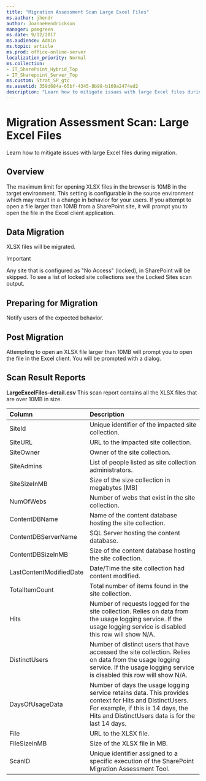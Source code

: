 ```yaml
---
title: "Migration Assessment Scan Large Excel Files"
ms.author: jhendr
author: JoanneHendrickson
manager: pamgreen
ms.date: 9/12/2017
ms.audience: Admin
ms.topic: article
ms.prod: office-online-server
localization_priority: Normal
ms.collection:
- IT_SharePoint_Hybrid_Top
- IT_Sharepoint_Server_Top
ms.custom: Strat_SP_gtc
ms.assetid: 359d684a-65bf-4345-8b98-b169a2474ed2
description: "Learn how to mitigate issues with large Excel files during migration."
---
```


# Migration Assessment Scan: Large Excel Files

Learn how to mitigate issues with large Excel files during migration.
  
## Overview

The maximum limit for opening XLSX files in the browser is 10MB in the target environment. This setting is configurable in the source environment which may result in a change in behavior for your users. If you attempt to open a file larger than 10MB from a SharePoint site, it will prompt you to open the file in the Excel client application.
  
## Data Migration

XLSX files will be migrated.
  
> [!IMPORTANT]
> Any site that is configured as "No Access" (locked), in SharePoint will be skipped. To see a list of locked site collections see the Locked Sites scan output. 
  
## Preparing for Migration

Notify users of the expected behavior.
  
## Post Migration

Attempting to open an XLSX file larger than 10MB will prompt you to open the file in the Excel client. You will be prompted with a dialog.
  
## Scan Result Reports

 **LargeExcelFiles-detail.csv** This scan report contains all the XLSX files that are over 10MB in size. 
  
|**Column**|**Description**|
|:-----|:-----|
|SiteId  <br/> |Unique identifier of the impacted site collection.  <br/> |
|SiteURL  <br/> |URL to the impacted site collection.  <br/> |
|SiteOwner  <br/> |Owner of the site collection.  <br/> |
|SiteAdmins  <br/> |List of people listed as site collection administrators.  <br/> |
|SiteSizeInMB  <br/> |Size of the size collection in megabytes [MB]  <br/> |
|NumOfWebs  <br/> |Number of webs that exist in the site collection.  <br/> |
|ContentDBName  <br/> |Name of the content database hosting the site collection.  <br/> |
|ContentDBServerName  <br/> |SQL Server hosting the content database.  <br/> |
|ContentDBSizeInMB  <br/> |Size of the content database hosting the site collection.  <br/> |
|LastContentModifiedDate  <br/> |Date/Time the site collection had content modified.  <br/> |
|TotalItemCount  <br/> |Total number of items found in the site collection.  <br/> |
|Hits  <br/> |Number of requests logged for the site collection. Relies on data from the usage logging service. If the usage logging service is disabled this row will show N/A.  <br/> |
|DistinctUsers  <br/> |Number of distinct users that have accessed the site collection. Relies on data from the usage logging service. If the usage logging service is disabled this row will show N/A.  <br/> |
|DaysOfUsageData  <br/> |Number of days the usage logging service retains data. This provides context for Hits and DistinctUsers. For example, if this is 14 days, the Hits and DistinctUsers data is for the last 14 days.  <br/> |
|File  <br/> |URL to the XLSX file.  <br/> |
|FileSizeinMB  <br/> |Size of the XLSX file in MB.  <br/> |
|ScanID  <br/> |Unique identifier assigned to a specific execution of the SharePoint Migration Assessment Tool.  <br/> |
   

